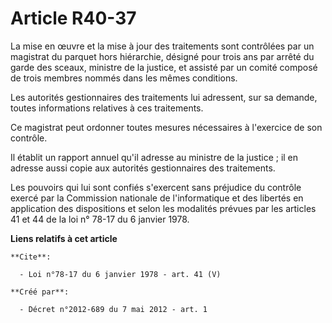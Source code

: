 # Article R40-37

La mise en œuvre et la mise à jour des traitements sont contrôlées par un magistrat du parquet hors hiérarchie, désigné pour
trois ans par arrêté du garde des sceaux, ministre de la justice, et assisté par un comité composé de trois membres nommés
dans les mêmes conditions. 

Les autorités gestionnaires des traitements lui adressent, sur sa demande, toutes informations relatives à ces traitements. 

Ce magistrat peut ordonner toutes mesures nécessaires à l'exercice de son contrôle. 

Il établit un rapport annuel qu'il adresse au ministre de la justice ; il en adresse aussi copie aux autorités gestionnaires
des traitements. 

Les pouvoirs qui lui sont confiés s'exercent sans préjudice du contrôle exercé par la Commission nationale de l'informatique
et des libertés en application des dispositions et selon les modalités prévues par les articles 41 et 44 de la loi n° 78-17
du 6 janvier 1978.

**Liens relatifs à cet article**

	**Cite**:

	  - Loi n°78-17 du 6 janvier 1978 - art. 41 (V)

	**Créé par**:

	  - Décret n°2012-689 du 7 mai 2012 - art. 1
